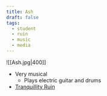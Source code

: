 ```yaml
---
title: Ash
draft: false
tags:
  - student
  - ruin
  - music
  - media
---
```

![[Ash.jpg|400]]
- Very musical
	- Plays electric guitar and drums
- [Tranquillity Ruin](Tranquillity%20Ruin.md)